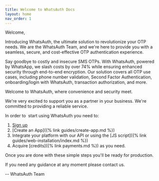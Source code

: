 ```yaml
---
title: Welcome to WhatsAuth Docs
layout: home
nav_order: 1
---
```

Welcome,

Introducing WhatsAuth, the ultimate solution to revolutionize your OTP needs. We are the WhatsAuth Team, and we're here to provide you with a seamless, secure, and cost-effective OTP authentication experience.

Say goodbye to costly and insecure SMS OTPs. With WhatsAuth, powered by WhatsApp, we slash costs by over 74% while ensuring enhanced security through end-to-end encryption. Our solution covers all OTP use cases, including phone number validation, Second Factor Authentication, onboarding/login with WhatsAuth, transaction authorization, and more.

Welcome to WhatsAuth, where convenience and security meet.

We're very excited to support you as a partner in your business. We're committed to providing a reliable service.

In order to  start using WhatsAuth you need to:

1.  [Sign up](https://app.whatsauth.com)
2.  [Create an App]({% link guides/create-app.md %})
3.  Integrate your platform with our API or using the [JS script]({% link guides/web-installation/index.md %})
4.  Acquire [credits]({% link payments.md %}) as you need.

Once you are done with these simple steps you'll be ready for production.

If you need any guidance at any moment please contact us.
 
\-- WhatsAuth Team